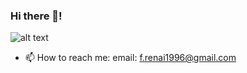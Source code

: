 ### Hi there 👋!

![alt text](https://user-images.githubusercontent.com/22393665/110989187-cbe11100-8371-11eb-82d4-12d818402c24.jpg)

- 📫 How to reach me: email: f.renai1996@gmail.com


